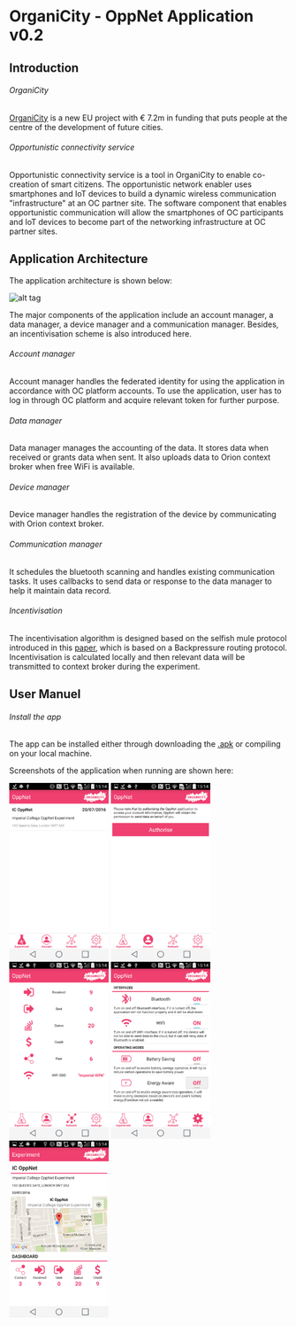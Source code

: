 # OrganiCity - OppNet Application v0.2

## Introduction
###### OrganiCity

[OrganiCity](organicity.eu) is a new EU project with € 7.2m in funding that puts people at the centre of the development of future cities.

###### Opportunistic connectivity service

Opportunistic connectivity service is a tool in OrganiCity to enable co-creation of smart citizens. 
The opportunistic network enabler uses smartphones and IoT devices to build a dynamic wireless communication "infrastructure" at an OC partner site. The software component that enables opportunistic communication will allow the smartphones of OC participants and IoT devices to become part of the networking infrastructure at OC partner sites.

## Application Architecture

The application architecture is shown below:

![alt tag](https://raw.githubusercontent.com/OrganiCity-OppNet/OppNet/master/res/figures/architecture.png)

The major components of the application include an account manager, a data manager, a device manager and a communication manager. Besides, an incentivisation scheme is also introduced here. 

###### Account manager

Account manager handles the federated identity for using the application in accordance with OC platform accounts. To use the application, user has to log in through OC platform and acquire relevant token for further purpose.

###### Data manager

Data manager manages the accounting of the data. It stores data when received or grants data when sent. It also uploads data to Orion context broker when free WiFi is available. 

###### Device manager

Device manager handles the registration of the device by communicating with Orion context broker.

###### Communication manager

It schedules the bluetooth scanning and handles existing communication tasks. It uses callbacks to send data or response to the data manager to help it maintain data record. 

###### Incentivisation
The incentivisation algorithm is designed based on the selfish mule protocol introduced in this [paper](https://www.google.co.uk/url?sa=t&rct=j&q=&esrc=s&source=web&cd=1&cad=rja&uact=8&ved=0ahUKEwix3qCktMbNAhXFDsAKHWeXCUYQFggfMAA&url=http%3A%2F%2Fieeexplore.ieee.org%2Fxpls%2Fabs_all.jsp%3Farnumber%3D6517116&usg=AFQjCNGuwb4q2gVJcBC2ildR4pA_usTD1A&sig2=SUX10aK4Z4zcO1hJ1_3rzA), which is based on a Backpressure routing protocol. Incentivisation is calculated locally and then relevant data will be transmitted to context broker during the experiment. 

## User Manuel

###### Install the app

The app can be installed either through downloading the [.apk](https://github.com/OrganiCity-OppNet/OppNet/blob/master/OppNetDemo1.apk) or compiling on your local machine. 

Screenshots of the application when running are shown here:

<img src="https://raw.githubusercontent.com/OrganiCity-OppNet/OppNet/master/Screenshot_2016-07-08-15-14-06%5B1%5D.png" width="180">
<img src="https://raw.githubusercontent.com/OrganiCity-OppNet/OppNet/master/Screenshot_2016-07-08-15-14-10%5B1%5D.png" width="180">
<img src="https://raw.githubusercontent.com/OrganiCity-OppNet/OppNet/master/Screenshot_2016-07-08-15-14-14%5B1%5D.png" width="180">
<img src="https://raw.githubusercontent.com/OrganiCity-OppNet/OppNet/master/Screenshot_2016-07-08-15-14-17%5B1%5D.png" width="180">
<img src="https://raw.githubusercontent.com/OrganiCity-OppNet/OppNet/master/Screenshot_2016-07-08-15-14-24%5B1%5D.png" width="180">
